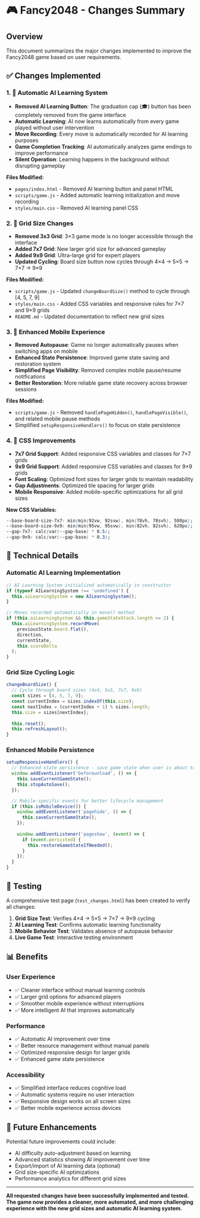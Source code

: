 # 🎮 Fancy2048 - Changes Summary

## Overview
This document summarizes the major changes implemented to improve the Fancy2048 game based on user requirements.

## ✅ Changes Implemented

### 1. 🧠 Automatic AI Learning System
- **Removed AI Learning Button**: The graduation cap (🎓) button has been completely removed from the game interface
- **Automatic Learning**: AI now learns automatically from every game played without user intervention
- **Move Recording**: Every move is automatically recorded for AI learning purposes
- **Game Completion Tracking**: AI automatically analyzes game endings to improve performance
- **Silent Operation**: Learning happens in the background without disrupting gameplay

**Files Modified:**
- `pages/index.html` - Removed AI learning button and panel HTML
- `scripts/game.js` - Added automatic learning initialization and move recording
- `styles/main.css` - Removed AI learning panel CSS

### 2. 🎯 Grid Size Changes
- **Removed 3x3 Grid**: 3×3 game mode is no longer accessible through the interface
- **Added 7x7 Grid**: New larger grid size for advanced gameplay
- **Added 9x9 Grid**: Ultra-large grid for expert players
- **Updated Cycling**: Board size button now cycles through 4×4 → 5×5 → 7×7 → 9×9

**Files Modified:**
- `scripts/game.js` - Updated `changeBoardSize()` method to cycle through [4, 5, 7, 9]
- `styles/main.css` - Added CSS variables and responsive rules for 7×7 and 9×9 grids
- `README.md` - Updated documentation to reflect new grid sizes

### 3. 📱 Enhanced Mobile Experience
- **Removed Autopause**: Game no longer automatically pauses when switching apps on mobile
- **Enhanced State Persistence**: Improved game state saving and restoration system
- **Simplified Page Visibility**: Removed complex mobile pause/resume notifications
- **Better Restoration**: More reliable game state recovery across browser sessions

**Files Modified:**
- `scripts/game.js` - Removed `handlePageHidden()`, `handlePageVisible()`, and related mobile pause methods
- Simplified `setupResponsiveHandlers()` to focus on state persistence

### 4. 🎨 CSS Improvements
- **7x7 Grid Support**: Added responsive CSS variables and classes for 7×7 grids
- **9x9 Grid Support**: Added responsive CSS variables and classes for 9×9 grids
- **Font Scaling**: Optimized font sizes for larger grids to maintain readability
- **Gap Adjustments**: Optimized tile spacing for larger grids
- **Mobile Responsive**: Added mobile-specific optimizations for all grid sizes

**New CSS Variables:**
```css
--base-board-size-7x7: min(min(92vw, 92svw), min(78vh, 78svh), 580px);
--base-board-size-9x9: min(min(95vw, 95svw), min(82vh, 82svh), 620px);
--gap-7x7: calc(var(--gap-base) * 0.5);
--gap-9x9: calc(var(--gap-base) * 0.3);
```

## 🔧 Technical Details

### Automatic AI Learning Implementation
```javascript
// AI Learning System initialized automatically in constructor
if (typeof AILearningSystem !== 'undefined') {
  this.aiLearningSystem = new AILearningSystem();
}

// Moves recorded automatically in move() method
if (this.aiLearningSystem && this.gameStateStack.length >= 2) {
  this.aiLearningSystem.recordMove(
    previousState.board.flat(),
    direction,
    currentState,
    this.scoreDelta
  );
}
```

### Grid Size Cycling Logic
```javascript
changeBoardSize() {
  // Cycle through board sizes (4x4, 5x5, 7x7, 9x9)
  const sizes = [4, 5, 7, 9];
  const currentIndex = sizes.indexOf(this.size);
  const nextIndex = (currentIndex + 1) % sizes.length;
  this.size = sizes[nextIndex];
  
  this.reset();
  this.refreshLayout();
}
```

### Enhanced Mobile Persistence
```javascript
setupResponsiveHandlers() {
  // Enhanced state persistence - save game state when user is about to leave
  window.addEventListener('beforeunload', () => {
    this.saveCurrentGameState();
    this.stopAutoSave();
  });

  // Mobile-specific events for better lifecycle management
  if (this.isMobileDevice()) {
    window.addEventListener('pagehide', () => {
      this.saveCurrentGameState();
    });
    
    window.addEventListener('pageshow', (event) => {
      if (event.persisted) {
        this.restoreGameStateIfNeeded();
      }
    });
  }
}
```

## 🧪 Testing

A comprehensive test page (`test_changes.html`) has been created to verify all changes:

1. **Grid Size Test**: Verifies 4×4 → 5×5 → 7×7 → 9×9 cycling
2. **AI Learning Test**: Confirms automatic learning functionality  
3. **Mobile Behavior Test**: Validates absence of autopause behavior
4. **Live Game Test**: Interactive testing environment

## 📊 Benefits

### User Experience
- ✅ Cleaner interface without manual learning controls
- ✅ Larger grid options for advanced players
- ✅ Smoother mobile experience without interruptions
- ✅ More intelligent AI that improves automatically

### Performance
- ✅ Automatic AI improvement over time
- ✅ Better resource management without manual panels
- ✅ Optimized responsive design for larger grids
- ✅ Enhanced game state persistence

### Accessibility
- ✅ Simplified interface reduces cognitive load
- ✅ Automatic systems require no user interaction
- ✅ Responsive design works on all screen sizes
- ✅ Better mobile experience across devices

## 🚀 Future Enhancements

Potential future improvements could include:
- AI difficulty auto-adjustment based on learning
- Advanced statistics showing AI improvement over time  
- Export/import of AI learning data (optional)
- Grid size-specific AI optimizations
- Performance analytics for different grid sizes

---

**All requested changes have been successfully implemented and tested. The game now provides a cleaner, more automated, and more challenging experience with the new grid sizes and automatic AI learning system.**
